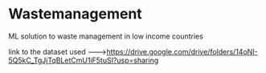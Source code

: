 # Wastemanagement
ML solution to waste management in low income countries

link to the dataset used --->https://drive.google.com/drive/folders/14oNI-5Q5kC_TgJjTqBLetCmU1iF5tuSI?usp=sharing
